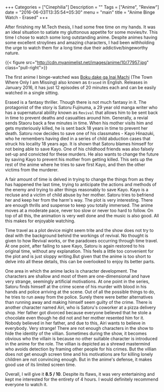 +++
Categories = ["Cinephilia"]
Description = ""
Tags = ["Anime", "Review"]
date = "2016-06-03T13:35:54+05:30"
menu = "main"
title = "Anime Binge Watch - Erased"
+++

After finishing my M.Tech thesis, I had some free time on my hands. It was an ideal situation to satiate my gluttonous appetite for some movies/tv. This time I chose to watch some long outstanding anime. Despite animes having some excellent stroylines and amazing characters, I had been withholding the urge to watch them for a long time due their addictive/bingeworthy nature.

{{< figure src="http://cdn.myanimelist.net/images/anime/10/77957.jpg" class="pull-right">}}

The first anime I binge-watched was [Boku dake ga Inai Machi](http://myanimelist.net/anime/31043/Boku_dake_ga_Inai_Machi) (The Town Where Only I am Missing) also known as `Erased` in English. Releases in January 2016, it has just 12 episodes of 20 minutes each and can be easily watched in a single sitting.

Erased is a fantasy thriller. Though there is not much fantasy in it. The protagonist of the story is Satoru Fujinuma, a 29 year old manga writer who has a supernatural abiility known as `Revival` that allows him to be sent back in time to prevent deaths and casualties around him. Generally, a revial sends Staoru back a few minutes in time. When his mother visits him and gets mysteriously killed, he is sent back 18 years in time to prevent her death. Satoru now decides to save one of his classmates - Kayo Hinazuki, who he remembers having died in a series of child abduction cases that struck his locality 18 years ago. It is shown that Satoru blames himself for not being able to save Kayo. One of his childhood friends was also falsely set-up and convicted for these murders. He also wants to change the future by saving Kayo to prevent his mother from getting killed. This sets up the rest of the anime where he tries to save first Kayo, and then the other victims from the murderer.

A fair amount of time is delved in trying to change the things from as they has happened the last time, trying to anticipate the actions and methods of the enemy and trying to alter things reasonably to save Kayo. Kayo is a recluse and a victim of child abuse by her mother. Satoru tries to befriend her and keep her from the harm's way. The plot is very interesting. There are enough thrills and suspense to keep you totally immersed. The anime moves at a moderate pace, never too slow or never too hard to follow. On top of all this, the animation is very well done and the music is also good. All this makes for enjoyable watching.

Time travel as a plot device might seem trite and the show does not try to deal with the background behind the workings of revival. No thought is given to how Revival works, or the paradoxes occurring through time travel. At one point, after failing to save Kayo, Satoru is again restored to his original time, without any explanation. This feels a little too convenient for the plot and is just sloppy writing.But given that the anime is too short to delve into all these details, this can be overlooked to enjoy its better parts.

One area in which the anime lacks is character development. The characters are shallow and most of them are one-dimensional and have very strange, seemingly artificial motivations. At one point in the series, Satoru finds himself at the crime scene of his murder with blood in his hands and police arriving at the scene. Out of all the possible things to do, he tries to run away from the police. Surely there were better alternatives than running away and making himself seem guilty of the crime. There is another character named Airi, who is Satoru's coworker at a pizza delivery shop. Her father got divorced because everyone believed that he stole a chocolate even though he did not and her mother resented him for it. Nobody believed in her father, and due to this, Airi wants to believe in everybody. Very strange! There are not enough characters in the show to hide the identity of the villian. Sometimes during the show, it becomes obvious who the villain is because no other suitable character is introduced in the anime for the role. The villian is depicted as a shrewd mastermind who avoids detection by framing other people for his crimes. But the villian does not get enough screen time and his motivations are for killing lonely children are not convincing enough. But in the anime's defense, it makes good use of its limited screen time.

Overall, I will give it **8.5 / 10**. Despite its flaws, it was very entertaining and kept me interested for the entirety of 4 hours. I would definitely recommend everyone to watch it.
